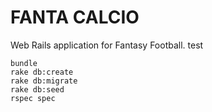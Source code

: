 # FANTA CALCIO

Web Rails application for Fantasy Football.
test

```
bundle
rake db:create
rake db:migrate
rake db:seed
rspec spec
```
